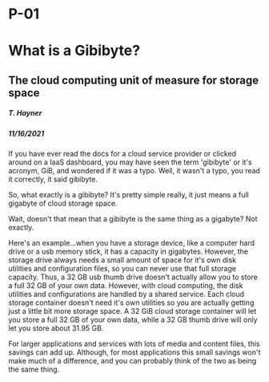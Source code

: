 # P-01

# What is a Gibibyte?
## The cloud computing unit of measure for storage space
##### T. Hayner
##### 11/16/2021

<p>
If you have ever read the docs for a cloud service provider or clicked around on a IaaS dashboard, you may have seen the term 'gibibyte' or it's acronym, GiB, and wondered if it was a typo.  Well, it wasn't a typo, you read it correctly, it said gibibyte.
</p>
<p>
So, what exactly is a gibibyte?  It's pretty simple really, it just means a full gigabyte of cloud storage space.
</p>
<p>
Wait, doesn't that mean that a gibibyte is the same thing as a gigabyte? Not exactly.
</p>
<p>
Here's an example...when you have a storage device, like a computer hard drive or a usb memory stick, it has a capacity in gigabytes.  However, the storage drive always needs a small amount of space for it's own disk utilities and configuration files, so you can never use that full storage capacity.  Thus, a 32 GB usb thumb drive doesn't actually allow you to store a full 32 GB of your own data.  However, with cloud computing, the disk utilities and configurations are handled by a shared service.  Each cloud storage container doesn't need it's own utilities so you are actually getting just a little bit more storage space.  A 32 GiB cloud storage container will let you store a full 32 GB of your own data, while a 32 GB thumb drive will only let you store about 31.95 GB.
</p>
<p>
For larger applications and services with lots of media and content files, this savings can add up.  Although, for most applications this small savings won't make much of a difference, and you can probably think of the two as  being the same thing.
</p>
